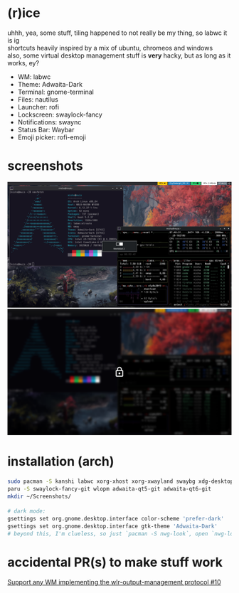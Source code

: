 # (r)ice

uhhh, yea, some stuff, tiling happened to not really be my thing, so labwc it is ig  
shortcuts heavily inspired by a mix of ubuntu, chromeos and windows  
also, some virtual desktop management stuff is **very** hacky, but as long as it works, ey?

- WM: labwc
- Theme: Adwaita-Dark
- Terminal: gnome-terminal
- Files: nautilus
- Launcher: rofi
- Lockscreen: swaylock-fancy
- Notifications: swaync
- Status Bar: Waybar
- Emoji picker: rofi-emoji

# screenshots

![screenshot](Screenshots/screenshot_2025-07-12-07-48-31.png)
![another screenshot](Screenshots/screenshot_2025-07-12-14-19-29.png)

# installation (arch)

```sh
sudo pacman -S kanshi labwc xorg-xhost xorg-xwayland swaybg xdg-desktop-portal-gtk adwaita-qt polkit-gnome wl-clip-persist rofi-wayland swaylock wlr-randr brightnessctl alsa-utils grim slurp wl-clipboard nautilus alacritty swayidle pipewire gnome-terminal cliphist swaync waybar otf-font-awesome xdg-desktop-portal xdg-desktop-portal-wlr qt6-wayland qt5-wayland rofi-emoji wtype pipewire-pulse pavucontrol ttf-nerd-fonts-symbols-mono
paru -S swaylock-fancy-git wlopm adwaita-qt5-git adwaita-qt6-git
mkdir ~/Screenshots/

# dark mode:
gsettings set org.gnome.desktop.interface color-scheme 'prefer-dark'
gsettings set org.gnome.desktop.interface gtk-theme 'Adwaita-Dark'
# beyond this, I'm clueless, so just `pacman -S nwg-look`, open `nwg-look` and apply 'Adwaita-Dark' using the UI
```

# accidental PR(s) to make stuff work
[Support any WM implementing the wlr-output-management protocol #10](https://github.com/Big-B/swaylock-fancy/pull/10)
